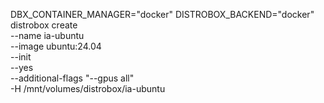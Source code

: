 DBX_CONTAINER_MANAGER="docker" DISTROBOX_BACKEND="docker" distrobox create \
  --name ia-ubuntu \
  --image ubuntu:24.04 \
  --init \
  --yes \
  --additional-flags "--gpus all" \
  -H /mnt/volumes/distrobox/ia-ubuntu